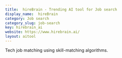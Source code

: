```yaml
---
title:  hireBrain - Trending AI tool for Job search
display_name:  hireBrain
category: Job search
category_slug: job-search
key: hirebrain_ai
website: https://www.hirebrain.ai/
layout: aitool
---
```


Tech job matching using skill-matching algorithms.
